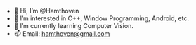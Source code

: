 

- 👋 Hi, I’m @Hamthoven
- 👀 I’m interested in C++, Window Programming, Android, etc.
- 🌱 I’m currently learning Computer Vision.
- 📫 Email: hamthoven@gmail.com

<!---
Hamthoven/Hamthoven is a ✨ special ✨ repository because its `README.md` (this file) appears on your GitHub profile.
You can click the Preview link to take a look at your changes.
--->

